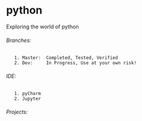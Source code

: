 # python

Exploring the world of python

###### Branches:
       1. Master:  Completed, Tested, Verified
       2. Dev:     In Progress, Use at your own risk!
        
###### IDE:
       1. pyCharm
       2. Jupyter

###### Projects:


